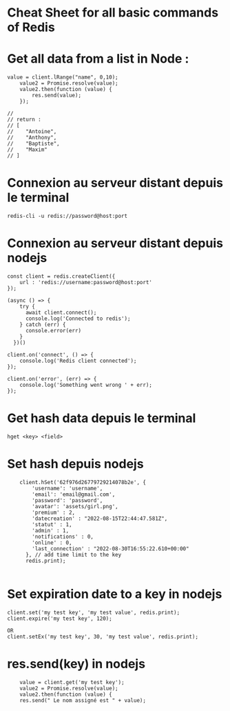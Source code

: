 # Cheat Sheet for all basic commands of Redis


# Get all data from a list in Node : 

```
value = client.lRange("name", 0,10);
    value2 = Promise.resolve(value);
    value2.then(function (value) {
        res.send(value);
    });
    
//
// return : 
// [
//    "Antoine",
//    "Anthony",
//    "Baptiste",
//    "Maxim"
// ]

```


# Connexion au serveur distant depuis le terminal
```
redis-cli -u redis://password@host:port

```

# Connexion au serveur distant depuis nodejs
```
const client = redis.createClient({
    url : 'redis://username:password@host:port'
});

(async () => {
    try {
      await client.connect();
      console.log('Connected to redis');
    } catch (err) {
      console.error(err)
    }
  })()

client.on('connect', () => {
    console.log('Redis client connected');
});

client.on('error', (err) => {
    console.log('Something went wrong ' + err);
});
```

# Get hash data depuis le terminal

```
hget <key> <field>
```

# Set hash depuis nodejs

```
    client.hSet('62f976d26779729214078b2e', {
        'username': 'username',
        'email': 'email@gmail.com',
        'password': 'password',
        'avatar': 'assets/girl.png',
        'premium' : 2,
        'datecreation' : "2022-08-15T22:44:47.581Z",
        'statut' : 1,
        'admin' : 1,
        'notifications' : 0,
        'online' : 0,
        'last_connection' : "2022-08-30T16:55:22.610+00:00"
      }, // add time limit to the key
      redis.print);


```
# Set expiration date to a key in nodejs
```
client.set('my test key', 'my test value', redis.print);
client.expire('my test key', 120);

OR
client.setEx('my test key', 30, 'my test value', redis.print);

```    

# res.send(key) in nodejs
```
    value = client.get('my test key');
    value2 = Promise.resolve(value);
    value2.then(function (value) {
    res.send(" Le nom assigné est " + value);
```
